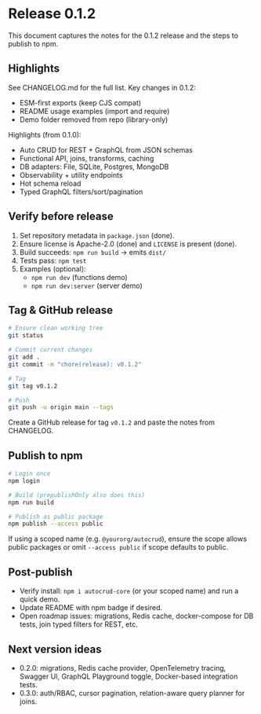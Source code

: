 # Release 0.1.2

This document captures the notes for the 0.1.2 release and the steps to publish to npm.

## Highlights

See CHANGELOG.md for the full list. Key changes in 0.1.2:
- ESM-first exports (keep CJS compat)
- README usage examples (import and require)
- Demo folder removed from repo (library-only)

Highlights (from 0.1.0):
- Auto CRUD for REST + GraphQL from JSON schemas
- Functional API, joins, transforms, caching
- DB adapters: File, SQLite, Postgres, MongoDB
- Observability + utility endpoints
- Hot schema reload
- Typed GraphQL filters/sort/pagination

## Verify before release

1. Set repository metadata in `package.json` (done).
2. Ensure license is Apache-2.0 (done) and `LICENSE` is present (done).
3. Build succeeds: `npm run build` → emits `dist/`
4. Tests pass: `npm test`
5. Examples (optional):
   - `npm run dev` (functions demo)
   - `npm run dev:server` (server demo)

## Tag & GitHub release

```bash
# Ensure clean working tree
git status

# Commit current changes
git add .
git commit -m "chore(release): v0.1.2"

# Tag
git tag v0.1.2

# Push
git push -u origin main --tags
```

Create a GitHub release for tag `v0.1.2` and paste the notes from CHANGELOG.

## Publish to npm

```bash
# Login once
npm login

# Build (prepublishOnly also does this)
npm run build

# Publish as public package
npm publish --access public
```

If using a scoped name (e.g. `@yourorg/autocrud`), ensure the scope allows public packages or omit `--access public` if scope defaults to public.

## Post-publish

- Verify install: `npm i autocrud-core` (or your scoped name) and run a quick demo.
- Update README with npm badge if desired.
- Open roadmap issues: migrations, Redis cache, docker-compose for DB tests, join typed filters for REST, etc.

## Next version ideas

- 0.2.0: migrations, Redis cache provider, OpenTelemetry tracing, Swagger UI, GraphQL Playground toggle, Docker-based integration tests.
- 0.3.0: auth/RBAC, cursor pagination, relation-aware query planner for joins.
